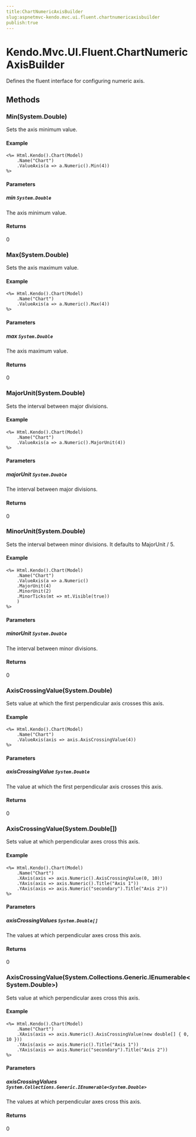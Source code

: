 ```yaml
---
title:ChartNumericAxisBuilder
slug:aspnetmvc-kendo.mvc.ui.fluent.chartnumericaxisbuilder
publish:true
---
```


# Kendo.Mvc.UI.Fluent.ChartNumericAxisBuilder
Defines the fluent interface for configuring numeric axis.



## Methods

### Min(System.Double)
Sets the axis minimum value.

#### Example

    <%= Html.Kendo().Chart(Model)
        .Name("Chart")
        .ValueAxis(a => a.Numeric().Min(4))
    %>
        


#### Parameters

##### min `System.Double`
The axis minimum value.



#### Returns
0


### Max(System.Double)
Sets the axis maximum value.

#### Example

    <%= Html.Kendo().Chart(Model)
        .Name("Chart")
        .ValueAxis(a => a.Numeric().Max(4))
    %>
        


#### Parameters

##### max `System.Double`
The axis maximum value.



#### Returns
0


### MajorUnit(System.Double)
Sets the interval between major divisions.

#### Example

    <%= Html.Kendo().Chart(Model)
        .Name("Chart")
        .ValueAxis(a => a.Numeric().MajorUnit(4))
    %>
        


#### Parameters

##### majorUnit `System.Double`
The interval between major divisions.



#### Returns
0


### MinorUnit(System.Double)
Sets the interval between minor divisions.
            It defaults to MajorUnit / 5.

#### Example

    <%= Html.Kendo().Chart(Model)
        .Name("Chart")
        .ValueAxis(a => a.Numeric()
        .MajorUnit(4)
        .MinorUnit(2)
        .MinorTicks(mt => mt.Visible(true))
        )
    %>
        


#### Parameters

##### minorUnit `System.Double`
The interval between minor divisions.



#### Returns
0


### AxisCrossingValue(System.Double)
Sets value at which the first perpendicular axis crosses this axis.

#### Example

    <%= Html.Kendo().Chart(Model)
        .Name("Chart")
        .ValueAxis(axis => axis.AxisCrossingValue(4))
    %>
        


#### Parameters

##### axisCrossingValue `System.Double`
The value at which the first perpendicular axis crosses this axis.



#### Returns
0


### AxisCrossingValue(System.Double[])
Sets value at which perpendicular axes cross this axis.

#### Example

    <%= Html.Kendo().Chart(Model)
        .Name("Chart")
        .XAxis(axis => axis.Numeric().AxisCrossingValue(0, 10))
        .YAxis(axis => axis.Numeric().Title("Axis 1"))
        .YAxis(axis => axis.Numeric("secondary").Title("Axis 2"))
    %>
        


#### Parameters

##### axisCrossingValues `System.Double[]`
The values at which perpendicular axes cross this axis.



#### Returns
0


### AxisCrossingValue(System.Collections.Generic.IEnumerable\<System.Double\>)
Sets value at which perpendicular axes cross this axis.

#### Example

    <%= Html.Kendo().Chart(Model)
        .Name("Chart")
        .XAxis(axis => axis.Numeric().AxisCrossingValue(new double[] { 0, 10 }))
        .YAxis(axis => axis.Numeric().Title("Axis 1"))
        .YAxis(axis => axis.Numeric("secondary").Title("Axis 2"))
    %>
        


#### Parameters

##### axisCrossingValues `System.Collections.Generic.IEnumerable<System.Double>`
The values at which perpendicular axes cross this axis.



#### Returns
0



